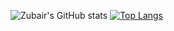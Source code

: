 <!-- ### Hi there 👋 -->

<!--
**ZubairAzimMiazi/ZubairAzimMiazi** is a ✨ _special_ ✨ repository because its `README.md` (this file) appears on your GitHub profile.

Here are some ideas to get you started:

- 🔭 I’m currently working on ...
- 🌱 I’m currently learning ...
- 👯 I’m looking to collaborate on ...
- 🤔 I’m looking for help with ...
- 💬 Ask me about ...
- 📫 How to reach me: ...
- 😄 Pronouns: ...
- ⚡ Fun fact: ...
-->

![Zubair's GitHub stats](https://github-readme-stats.vercel.app/api?username=ZubairAzimMiazi&show_icons=true&theme=radical)
[![Top Langs](https://github-readme-stats.vercel.app/api/top-langs/?username=ZubairAzimMiazi&show_icons=true&theme=radical)](https://github.com/anuraghazra/github-readme-stats)
